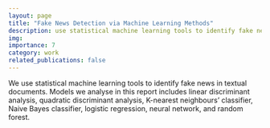 ```yaml
---
layout: page
title: "Fake News Detection via Machine Learning Methods"
description: use statistical machine learning tools to identify fake news
img:
importance: 7
category: work
related_publications: false
---
```


We use statistical machine learning tools to identify fake news in textual documents. Models we analyse in this report includes linear discriminant analysis, quadratic discriminant analysis, K-nearest neighbours’ classifier, Naive Bayes classifier, logistic regression, neural network, and random forest.
